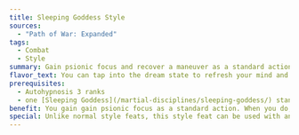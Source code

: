 ```yaml
---
title: Sleeping Goddess Style
sources:
  - "Path of War: Expanded"
tags:
  - Combat
  - Style
summary: Gain psionic focus and recover a maneuver as a standard action
flavor_text: You can tap into the dream state to refresh your mind and body.
prerequisites:
  - Autohypnosis 3 ranks
  - one [Sleeping Goddess](/martial-disciplines/sleeping-goddess/) stance known
benefit: You gain gain psionic focus as a standard action. When you do, you recover recover an expended maneuver as a free action. If you have the Psionic Meditation feat, you can instead gain psionic focus and recover an expended maneuver as a move action.
special: Unlike normal style feats, this style feat can be used with any weapon, and isn't limited to unarmed strikes.
---
```

